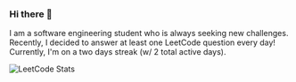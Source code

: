 ### Hi there 👋

I am a software engineering student who is always seeking new challenges. Recently, I decided to answer at least one LeetCode question every day! Currently, I'm on a two days streak (w/ 2 total active days). 

![LeetCode Stats](https://leetcard.jacoblin.cool/Gabriel-Mesq?theme=nord&font=Manjari?width=250&height=100)

<!--
**Gabriel-Mesq/Gabriel-Mesq** is a ✨ _special_ ✨ repository because its `README.md` (this file) appears on your GitHub profile.

Here are some ideas to get you started:

- 🔭 I’m currently working on ...
- 🌱 I’m currently learning ...
- 👯 I’m looking to collaborate on ...
- 🤔 I’m looking for help with ...
- 💬 Ask me about ...
- 📫 How to reach me: ...
- 😄 Pronouns: ...
- ⚡ Fun fact: ...
-->
